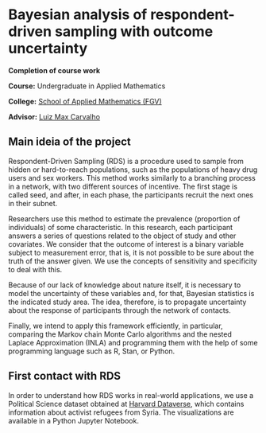 # Bayesian analysis of respondent-driven sampling with outcome uncertainty

**Completion of course work**

**Course:** Undergraduate in Applied Mathematics 

**College:** [School of Applied Mathematics (FGV)](https://emap.fgv.br/en)

**Advisor:** [Luiz Max Carvalho](https://github.com/maxbiostat)

## Main ideia of the project

Respondent-Driven Sampling (RDS) is a procedure used to sample from
hidden or hard-to-reach populations, such as the populations
of heavy drug users and sex workers. This method works similarly to a
branching process in a network, with two different sources of incentive. 
The first stage is called seed, and after, in each phase, the participants recruit the next ones in their subnet.  

Researchers use this method to estimate the prevalence (proportion of individuals) of some characteristic. In this research, each participant answers a series of questions related to the object of study and other covariates. We consider that the outcome of interest is a binary variable subject to measurement error, that is, it is not possible to be sure about the truth of the answer given. We use the concepts of sensitivity and specificity to deal with this. 

Because of our lack of knowledge about nature itself, it is necessary to
model the uncertainty of these variables and, for that, Bayesian statistics is the indicated study area. The idea, therefore, is to propagate uncertainty about the response of participants through the network of contacts.

Finally, we intend to apply this framework efficiently, in particular,
comparing the Markov chain Monte Carlo algorithms and the nested Laplace Approximation (INLA) and programming them with the help of some programming language such as R, Stan, or Python. 

## First contact with RDS

In order to understand how RDS works in real-world applications, we use a Political Science dataset obtained at [Harvard
Dataverse](https://dataverse.harvard.edu/dataset.xhtml?persistentId=doi:10.7910/DVN/XKOVUN),
which contains information about activist refugees from Syria. The
visualizations are available in a Python Jupyter Notebook. 
